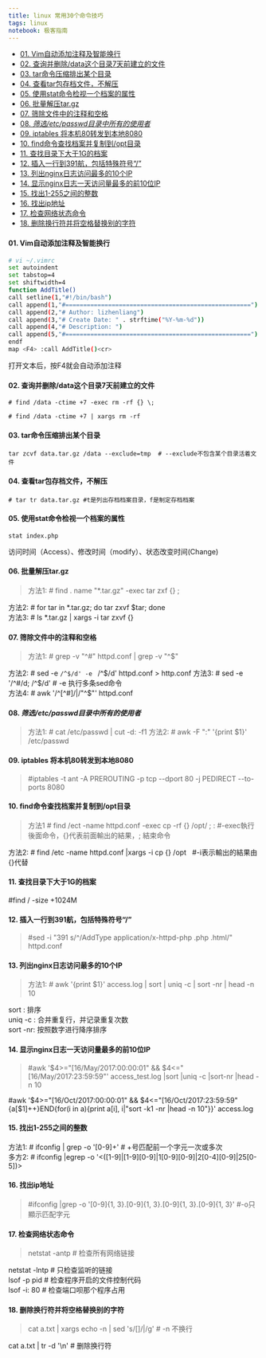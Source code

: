 ```yaml
---
title: linux 常用30个命令技巧
tags: linux
notebook: 极客指南
---
```


- [01. Vim自动添加注释及智能换行](#01-vim自动添加注释及智能换行)
- [02. 查询并删除/data这个目录7天前建立的文件](#02-查询并删除data这个目录7天前建立的文件)
- [03. tar命令压缩排出某个目录](#03-tar命令压缩排出某个目录)
- [04. 查看tar包存档文件，不解压](#04-查看tar包存档文件不解压)
- [05. 使用stat命令检视一个档案的属性](#05-使用stat命令检视一个档案的属性)
- [06. 批量解压tar.gz](#06-批量解压targz)
- [07. 筛除文件中的注释和空格](#07-筛除文件中的注释和空格)
- [08. *筛选/etc/passwd目录中所有的使用者*](#08-筛选etcpasswd目录中所有的使用者)
- [09. iptables 将本机80转发到本地8080](#09-iptables-将本机80转发到本地8080)
- [10. find命令查找档案并复制到/opt目录](#10-find命令查找档案并复制到opt目录)
- [11. 查找目录下大于1G的档案](#11-查找目录下大于1g的档案)
- [12. 插入一行到391航，包括特殊符号“/”](#12-插入一行到391航包括特殊符号)
- [13. 列出nginx日志访问最多的10个IP](#13-列出nginx日志访问最多的10个ip)
- [14. 显示nginx日志一天访问量最多的前10位IP](#14-显示nginx日志一天访问量最多的前10位ip)
- [15. 找出1-255之间的整数](#15-找出1-255之间的整数)
- [16. 找出ip地址](#16-找出ip地址)
- [17. 检查网络状态命令](#17-检查网络状态命令)
- [18. 删除换行符并将空格替换别的字符](#18-删除换行符并将空格替换别的字符)


 
#### 01. Vim自动添加注释及智能换行


``` sh
# vi ~/.vimrc
set autoindent
set tabstop=4
set shiftwidth=4
function AddTitle()
call setline(1,"#!/bin/bash")
call append(1,"#====================================================")
call append(2,"# Author: lizhenliang")
call append(3,"# Create Date: " . strftime("%Y-%m-%d"))
call append(4,"# Description: ")
call append(5,"#====================================================")
endf
map <F4> :call AddTitle()<cr>
```

打开文本后，按F4就会自动添加注释

#### 02. 查询并删除/data这个目录7天前建立的文件  

 `# find /data -ctime +7 -exec rm -rf {} \;`

 `# find /data -ctime +7 | xargs rm -rf `

#### 03. tar命令压缩排出某个目录  

 `tar zcvf data.tar.gz /data --exclude=tmp  # --exclude不包含某个目录活着文件`

#### 04. 查看tar包存档文件，不解压  

 `# tar tr data.tar.gz #t是列出存档档案目录，f是制定存档档案`

#### 05. 使用stat命令检视一个档案的属性  

 `stat index.php`

访问时间（Access）、修改时间（modify）、状态改变时间(Change)  

#### 06. 批量解压tar.gz  

> 方法1: # find . name "*.tar.gz" -exec tar zxf {} \; 

方法2: # for tar in *.tar.gz; do tar zxvf $tar; done  
方法3: # ls *.tar.gz | xargs -i tar zxvf {}

#### 07. 筛除文件中的注释和空格  

> 方法1: # grep -v "^#" httpd.conf | grep -v "^$"  

方法2: # sed -e `/^$/d' -e ` /^$/d' httpd.conf > http.conf  
方法3: # sed -e '/^#/d; /^$/d' # -e 执行多条sed命令  
方法4: # awk '/^[^#]/|/"^$"' httpd.conf  

#### 08. *筛选/etc/passwd目录中所有的使用者*

> 方法1: # cat /etc/passwd | cut -d: -f1
> 方法2: # awk -F ":" '{print $1}' /etc/passwd

#### 09. iptables 将本机80转发到本地8080  

> #iptables -t ant -A PREROUTING -p tcp --dport 80 -j PEDIRECT --to-ports 8080

#### 10. find命令查找档案并复制到/opt目录  

> 方法1 # find /ect -name httpd.conf -exec cp -rf {} /opt/ \; :  #-exec執行後面命令，{}代表前面輸出的結果，\; 結束命令  

方法2: # find /etc -name httpd.conf |xargs -i cp {} /opt   #-i表示輸出的結果由{}代替  

#### 11. 查找目录下大于1G的档案  

#find / -size +1024M  

#### 12. 插入一行到391航，包括特殊符号“/”

> #sed -i "391 s/^/AddType application\/x-httpd-php .php .html/" httpd.conf

#### 13. 列出nginx日志访问最多的10个IP

> 方法1: # awk '{print $1}' access.log | sort | uniq -c | sort -nr | head -n 10  

sort : 排序  
uniq -c : 合并重复行，并记录重复次数  
sort -nr: 按照数字进行降序排序  

#### 14. 显示nginx日志一天访问量最多的前10位IP

> #awk '$4>="[16/May/2017:00:00:01" && $4<="[16/May/2017:23:59:59"' access_test.log |sort |uniq -c |sort-nr |head -n 10   

#awk '$4>="[16/Oct/2017:00:00:01" && $4<="[16/Oct/2017:23:59:59"{a[$1]++}END{for(i in a){print a[i], i|"sort -k1 -nr |head -n 10"}}' access.log

#### 15. 找出1-255之间的整数  

方法1: # ifconfig | grep  -o '[0-9]\+'  # +号匹配前一个字元一次或多次  
多方2: # ifconfig |egrep -o '\<([1-9]|[1-9][0-9]|1[0-9][0-9]|2[0-4][0-9]|25[0-5])\>  

#### 16. 找出ip地址

> #ifconfig |grep -o '[0-9]\{1, 3\}\.[0-9]\{1, 3\}\.[0-9]\{1, 3\}\.[0-9]\{1, 3\}' #-o只顯示匹配字元

#### 17. 检查网络状态命令

> netstat -antp  # 检查所有网络链接  

netstat -lntp  # 只检查监听的链接  
lsof -p pid # 检查程序开启的文件控制代码  
lsof -i: 80 # 检查端口呗那个程序占用

#### 18. 删除换行符并将空格替换别的字符

> cat a.txt | xargs echo -n | sed 's/[]/|/g' # -n 不换行

cat a.txt | tr -d '\n' # 删除换行符
